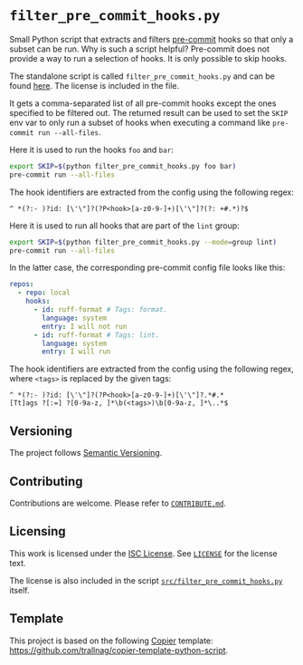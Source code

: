 # `filter_pre_commit_hooks.py`

Small Python script that extracts and filters
[pre-commit](https://pre-commit.com/) hooks so that only a subset can be run.
Why is such a script helpful? Pre-commit does not provide a way to run a
selection of hooks. It is only possible to skip hooks.

The standalone script is called `filter_pre_commit_hooks.py` and can be found
[here](src/filter_pre_commit_hooks.py). The license is included in the file.

It gets a comma-separated list of all pre-commit hooks except the ones specified
to be filtered out. The returned result can be used to set the `SKIP` env var to
only run a subset of hooks when executing a command like
`pre-commit run --all-files`.

Here it is used to run the hooks `foo` and `bar`:

```sh
export SKIP=$(python filter_pre_commit_hooks.py foo bar)
pre-commit run --all-files
```

The hook identifiers are extracted from the config using the following regex:

```text
^ *(?:- )?id: [\'\"]?(?P<hook>[a-z0-9-]+)[\'\"]?(?: +#.*)?$
```

Here it is used to run all hooks that are part of the `lint` group:

```sh
export SKIP=$(python filter_pre_commit_hooks.py --mode=group lint)
pre-commit run --all-files
```

In the latter case, the corresponding pre-commit config file looks like this:

```yaml
repos:
  - repo: local
    hooks:
      - id: ruff-format # Tags: format.
        language: system
        entry: I will not run
      - id: ruff-format # Tags: lint.
        language: system
        entry: I will run
```

The hook identifiers are extracted from the config using the following regex,
where `<tags>` is replaced by the given tags:

```text
^ *(?:- )?id: [\'\"]?(?P<hook>[a-z0-9-]+)[\'\"]?.*#.*
[Tt]ags ?[:=] ?[0-9a-z, ]*\b(<tags>)\b[0-9a-z, ]*\..*$
```

## Versioning

The project follows [Semantic Versioning](https://semver.org/).

## Contributing

Contributions are welcome. Please refer to [`CONTRIBUTE.md`](CONTRIBUTE.md).

## Licensing

This work is licensed under the
[ISC License](https://en.wikipedia.org/wiki/ISC_license). See
[`LICENSE`](LICENSE) for the license text.

The license is also included in the script
[`src/filter_pre_commit_hooks.py`](src/filter_pre_commit_hooks.py) itself.

## Template

This project is based on the following
[Copier](https://copier.readthedocs.io/en/stable/) template:
<https://github.com/trallnag/copier-template-python-script>.
